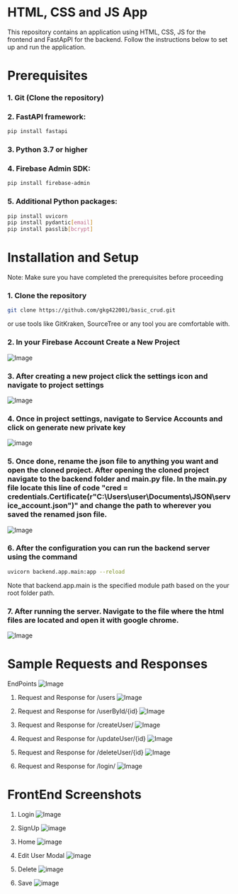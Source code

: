# HTML, CSS and JS App
This repository contains an application using HTML, CSS, JS for the frontend and FastApPI for the backend. Follow the instructions below to set up and run the application.
# Prerequisites

### 1. Git (Clone the repository)
### 2. FastAPI framework:
```bash
pip install fastapi
```
### 3. Python 3.7 or higher
### 4. Firebase Admin SDK:
```bash
pip install firebase-admin
```
### 5. Additional Python packages:
```bash
pip install uvicorn
pip install pydantic[email]
pip install passlib[bcrypt]
```

# Installation and Setup
Note: Make sure you have completed the prerequisites before proceeding

### 1. Clone the repository
```bash
git clone https://github.com/gkg422001/basic_crud.git
```
or use tools like GitKraken, SourceTree or any tool you are comfortable with.
### 2. In your Firebase Account Create a New Project
![Image](https://github.com/user-attachments/assets/b07de18a-4f63-454c-aa9b-ea956e462ffa)

### 3. After creating a new project click the settings icon and navigate to project settings
![Image](https://github.com/user-attachments/assets/b9a131f6-94b5-4074-8d5b-5e965d9e0601)

### 4. Once in project settings, navigate to Service Accounts and click on generate new private key
![image](https://github.com/user-attachments/assets/1f8bb9c3-529d-4917-8916-3f5b12106222)

### 5. Once done, rename the json file to anything you want and open the cloned project. After opening the cloned project navigate to the backend folder and main.py file. In the main.py file locate this line of code "cred = credentials.Certificate(r"C:\Users\user\Documents\JSON\service_account.json")" and change the path to wherever you saved the renamed json file.
![Image](https://github.com/user-attachments/assets/e5be10a9-1ee2-4f61-8a58-9e93ffaf75ab)

### 6. After the configuration you can run the backend server using the command
```bash
uvicorn backend.app.main:app --reload
```
Note that backend.app.main is the specified module path based on the your root folder path.

### 7. After running the server. Navigate to the file where the html files are located and open it with google chrome.
![Image](https://github.com/user-attachments/assets/233c3c9b-370b-4204-9367-4d2330c6980d)

# Sample Requests and Responses
EndPoints
![Image](https://github.com/user-attachments/assets/120a9d43-ff1e-4a59-acd9-9159c1b9b086)

1. Request and Response for /users
![Image](https://github.com/user-attachments/assets/33e2c49e-baf0-4d58-a15b-67442e44153a)

2. Request and Response for /userById/{id}
![Image](https://github.com/user-attachments/assets/c843a0b6-50b6-4e99-9268-be99fb075063)

3. Request and Response for /createUser/
![Image](https://github.com/user-attachments/assets/bb1d205a-f61a-4c12-91b5-5155262ca94a)

4. Request and Response for /updateUser/{id}
![Image](https://github.com/user-attachments/assets/26ded3a1-f77c-4906-997e-3fc64c357a00)

5. Request and Response for /deleteUser/{id}
![Image](https://github.com/user-attachments/assets/1f9a2714-6480-4ba7-9474-f3164c4a8e74)

6. Request and Response for /login/
![Image](https://github.com/user-attachments/assets/c1706efd-5466-4d02-9f37-328b9d32ff11)

# FrontEnd Screenshots
1. Login
![Image](https://github.com/user-attachments/assets/c4d53ce6-0a6e-4d48-9375-679bb8653769)

2. SignUp
![image](https://github.com/user-attachments/assets/aa7e9485-145c-460c-9c52-8d451c37212b)

3. Home
![image](https://github.com/user-attachments/assets/6fedf32c-30d6-4abf-96d5-429540b06f89)

4. Edit User Modal
![image](https://github.com/user-attachments/assets/5cd08d7f-fd50-49e2-bfd4-9296292e41bd)

5. Delete
![image](https://github.com/user-attachments/assets/8dafcedc-023b-4893-9773-7bfe3fe15d3a)

6. Save
![image](https://github.com/user-attachments/assets/f3227ba1-ba67-416c-9c45-cc4878a27263)



